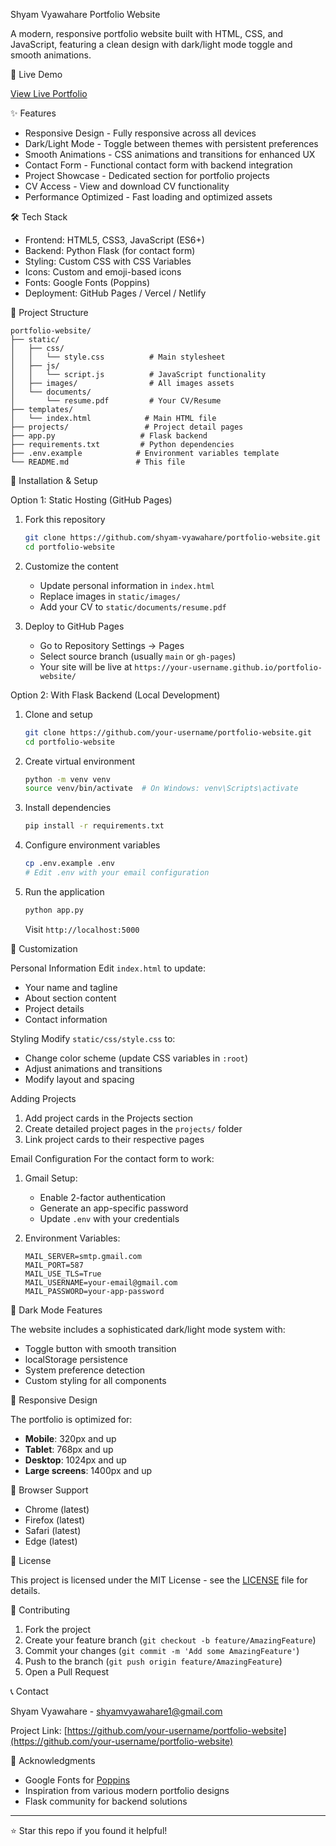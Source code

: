 Shyam Vyawahare Portfolio Website

A modern, responsive portfolio website built with HTML, CSS, and JavaScript, featuring a clean design with dark/light mode toggle and smooth animations.

🚀 Live Demo

[View Live Portfolio](https://your-username.github.io/portfolio-website/)

✨ Features

- Responsive Design - Fully responsive across all devices
- Dark/Light Mode - Toggle between themes with persistent preferences
- Smooth Animations - CSS animations and transitions for enhanced UX
- Contact Form - Functional contact form with backend integration
- Project Showcase - Dedicated section for portfolio projects
- CV Access - View and download CV functionality
- Performance Optimized - Fast loading and optimized assets

🛠️ Tech Stack

- Frontend: HTML5, CSS3, JavaScript (ES6+)
- Backend: Python Flask (for contact form)
- Styling: Custom CSS with CSS Variables
- Icons: Custom and emoji-based icons
- Fonts: Google Fonts (Poppins)
- Deployment: GitHub Pages / Vercel / Netlify

📁 Project Structure

```
portfolio-website/
├── static/
│   ├── css/
│   │   └── style.css          # Main stylesheet
│   ├── js/
│   │   └── script.js          # JavaScript functionality
│   ├── images/                # All images assets
│   └── documents/
│       └── resume.pdf         # Your CV/Resume
├── templates/
│   └── index.html            # Main HTML file
├── projects/                 # Project detail pages
├── app.py                   # Flask backend
├── requirements.txt         # Python dependencies
├── .env.example            # Environment variables template
└── README.md               # This file
```

🚀 Installation & Setup

Option 1: Static Hosting (GitHub Pages)

1. Fork this repository
   ```bash
   git clone https://github.com/shyam-vyawahare/portfolio-website.git
   cd portfolio-website
   ```

2. Customize the content
   - Update personal information in `index.html`
   - Replace images in `static/images/`
   - Add your CV to `static/documents/resume.pdf`

3. Deploy to GitHub Pages
   - Go to Repository Settings → Pages
   - Select source branch (usually `main` or `gh-pages`)
   - Your site will be live at `https://your-username.github.io/portfolio-website/`

Option 2: With Flask Backend (Local Development)

1. Clone and setup
   ```bash
   git clone https://github.com/your-username/portfolio-website.git
   cd portfolio-website
   ```

2. Create virtual environment
   ```bash
   python -m venv venv
   source venv/bin/activate  # On Windows: venv\Scripts\activate
   ```

3. Install dependencies
   ```bash
   pip install -r requirements.txt
   ```

4. Configure environment variables
   ```bash
   cp .env.example .env
   # Edit .env with your email configuration
   ```

5. Run the application
   ```bash
   python app.py
   ```
   Visit `http://localhost:5000`

🎨 Customization

Personal Information
Edit `index.html` to update:
- Your name and tagline
- About section content
- Project details
- Contact information

Styling
Modify `static/css/style.css` to:
- Change color scheme (update CSS variables in `:root`)
- Adjust animations and transitions
- Modify layout and spacing

Adding Projects
1. Add project cards in the Projects section
2. Create detailed project pages in the `projects/` folder
3. Link project cards to their respective pages

Email Configuration
For the contact form to work:

1. Gmail Setup:
   - Enable 2-factor authentication
   - Generate an app-specific password
   - Update `.env` with your credentials

2. Environment Variables:
   ```
   MAIL_SERVER=smtp.gmail.com
   MAIL_PORT=587
   MAIL_USE_TLS=True
   MAIL_USERNAME=your-email@gmail.com
   MAIL_PASSWORD=your-app-password
   ```

🌙 Dark Mode Features

The website includes a sophisticated dark/light mode system with:
- Toggle button with smooth transition
- localStorage persistence
- System preference detection
- Custom styling for all components

📱 Responsive Design

The portfolio is optimized for:
- **Mobile**: 320px and up
- **Tablet**: 768px and up  
- **Desktop**: 1024px and up
- **Large screens**: 1400px and up

🔧 Browser Support

- Chrome (latest)
- Firefox (latest)
- Safari (latest)
- Edge (latest)

📝 License

This project is licensed under the MIT License - see the [LICENSE](LICENSE) file for details.

🤝 Contributing

1. Fork the project
2. Create your feature branch (`git checkout -b feature/AmazingFeature`)
3. Commit your changes (`git commit -m 'Add some AmazingFeature'`)
4. Push to the branch (`git push origin feature/AmazingFeature`)
5. Open a Pull Request

📞 Contact

Shyam Vyawahare - [shyamvyawahare1@gmail.com](mailto:shyamvyawahare1@gmail.com)

Project Link: [https://github.com/your-username/portfolio-website](https://github.com/your-username/portfolio-website)

🙏 Acknowledgments

- Google Fonts for [Poppins](https://fonts.google.com/specimen/Poppins)
- Inspiration from various modern portfolio designs
- Flask community for backend solutions

---

⭐ Star this repo if you found it helpful!